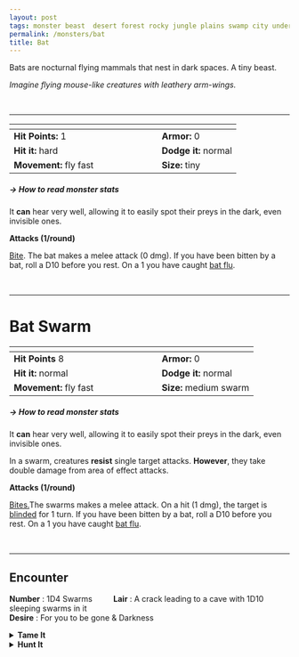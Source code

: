 ```yaml
---
layout: post
tags: monster beast  desert forest rocky jungle plains swamp city underdark cursed
permalink: /monsters/bat
title: Bat
---
```


Bats are nocturnal flying mammals that nest in dark spaces. A tiny beast.

_Imagine flying mouse-like creatures with leathery arm-wings._

<br>

---

|  <span style="display: inline-block; width:250px"></span>  |  |
| -------- | --------|
| **Hit Points:** 1 | **Armor:** 0 |
| **Hit it:** hard | **Dodge it:** normal |
| **Movement:** fly fast   |  **Size:** tiny | 

##### <span class="tooltip" data-tooltip="Armor = damage reduction · · · Easy/Normal/Hard = roll above 10/15/20 to beat">→ How to read monster stats</span>

It **can** hear very well, allowing it to easily spot their preys in the dark, even invisible ones.

**Attacks (1/round)**

<ins>Bite</ins>. The bat makes a melee attack (0 dmg). If you have been bitten by a bat, roll a D10 before you rest. On a 1 you have caught [bat flu](/2024/01/01/bat-flu/).

<br>

---

# Bat Swarm

|  <span style="display: inline-block; width:250px"></span>  |  |
| -------- | --------|
| **Hit Points** 8 | **Armor:** 0  |
| **Hit it:** normal | **Dodge it:** normal |
| **Movement:** fly fast    |  **Size:** medium swarm | 

##### <span class="tooltip" data-tooltip="Armor = damage reduction · · · Easy/Normal/Hard = roll above 10/15/20 to beat">→ How to read monster stats</span>

It **can** hear very well, allowing it to easily spot their preys in the dark, even invisible ones.

In a swarm, creatures **resist** single target attacks. **However**, they take double damage from area of effect attacks.

**Attacks (1/round)**

<ins>Bites.</ins>The swarms makes a melee attack. On a hit (1 dmg), the target is [blinded](/2020/11/09/base-rules/) for 1 turn. If you have been bitten by a bat, roll a D10 before you rest. On a 1 you have caught [bat flu](/2024/01/01/bat-flu/).

<br>

---

## Encounter

**Number** : 1D4 Swarms <span style="display: inline-block; width:30px"></span>
**Lair** : A crack leading to a cave with 1D10 sleeping swarms in it<span style="display: inline-block; width:30px"></span> <br>
**Desire** : For you to be gone & Darkness

<details markdown="1">
<summary style="font-weight: bold;">Tame It</summary>
If you have captured this beast, you can spend the equivalent of 1 bag of silver in food between two adventures to tame it. It is now one of your <span class="tooltip" data-tooltip="You can bring a follower in your adventures if you dedicate a Psyche slot to it."><i>followers</i></span>. Each extra bag of gold spent training the beast teaches it a one-word order. Otherwise, it only acts to eat or in self-defence. 
</details>

<details markdown="1">
<summary style="font-weight: bold;">Hunt It</summary>
Bats are cute enough to be pets, but be careful of the [disease](/2024/01/01/bat-flu/) they carry.

If you have access to an artisan and a workshop, you can spend loot between two adventures to create something with parts of the beast. The object you craft can be anything mostly made of the provided materials. It will have the value of what you [invest in it](/2024/06/26/currency/#values). Discuss what you want with the referee.
</details>
